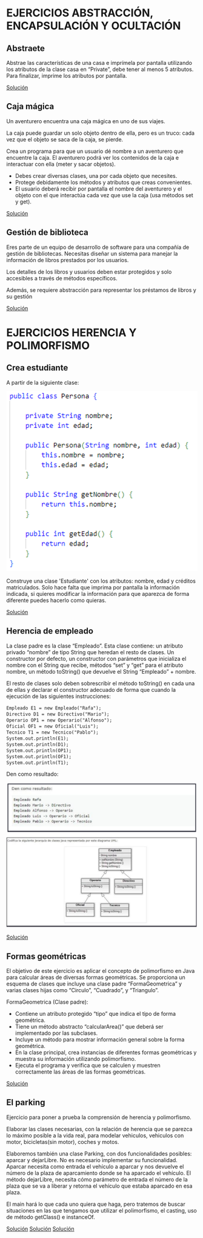 # EJERCICIOS ABSTRACCIÓN, ENCAPSULACIÓN Y OCULTACIÓN

## Abstraete

Abstrae las características de una casa e imprímela por pantalla utilizando los atributos de la clase casa en
“Private”, debe tener al menos 5 atributos. Para finalizar, imprime los atributos por pantalla.

[Solución](abstraccion/Main.java)

## Caja mágica

Un aventurero encuentra una caja mágica en uno de sus viajes.

La caja puede guardar un solo objeto dentro de ella, pero es un truco: cada vez que el objeto se saca de la caja, se
pierde.

Crea un programa para que un usuario dé nombre a un aventurero que encuentre la caja. El aventurero podrá ver los
contenidos de la caja e interactuar con ella (meter y sacar objetos).

- Debes crear diversas clases, una por cada objeto que necesites.
- Protege debidamente los métodos y atributos que creas convenientes.
- El usuario deberá recibir por pantalla el nombre del aventurero y el objeto con el que interactúa cada vez que use
  la caja (usa métodos set y get).

[Solución](caja_magica/Principal.java)

## Gestión de biblioteca

Eres parte de un equipo de desarrollo de software para una compañía de gestión de bibliotecas.
Necesitas diseñar un sistema para manejar la información de libros prestados por los usuarios.

Los detalles de los libros y usuarios deben estar protegidos y solo accesibles a través de métodos específicos.

Además, se requiere abstracción para representar los préstamos de libros y su gestión

[Solución](biblioteca/GestionBiblioteca.java)

# EJERCICIOS HERENCIA Y POLIMORFISMO

## Crea estudiante

A partir de la siguiente clase:

![Clase persona](images/persona.png)

Construye una clase 'Estudiante' con los atributos: nombre, edad y créditos matriculados.
Solo hace falta que imprima por pantalla la información indicada, si quieres modificar la información para que aparezca
de forma diferente puedes hacerlo como quieras.

[Solución](estudiante/Main.java)

## Herencia de empleado

La clase padre es la clase “Empleado”. Esta clase contiene: un atributo privado “nombre” de tipo String que heredan
el resto de clases. Un constructor por defecto, un constructor con parámetros que inicializa el nombre con el String que
recibe, métodos “set” y “get” para el atributo nombre, un método toString() que devuelve el String “Empleado” + nombre.

El resto de clases solo deben sobrescribir el método toString() en cada una de ellas y declarar el constructor adecuado
de forma que cuando la ejecución de las siguientes instrucciones:

    Empleado E1 = new Empleado("Rafa");
    Directivo D1 = new Directivo("Mario");
    Operario OP1 = new Operario("Alfonso");
    Oficial OF1 = new Oficial("Luis");
    Tecnico T1 = new Tecnico("Pablo");
    System.out.println(E1);
    System.out.println(D1);
    System.out.println(OP1);
    System.out.println(OF1);
    System.out.println(T1);

Den como resultado:

![Diagrama clases](images/ejercicio_dayanara.png)

[Solución](herencia_empleado/GestionEmpleados.java)

## Formas geométricas

El objetivo de este ejercicio es aplicar el concepto de polimorfismo en Java para calcular áreas de diversas formas
geométricas. Se proporciona un esquema de clases que incluye una clase padre “FormaGeometrica” y varias clases hijas
como
“Circulo”, “Cuadrado”, y “Triangulo”.

FormaGeometrica (Clase padre):

- Contiene un atributo protegido “tipo” que indica el tipo de forma geométrica.
- Tiene un método abstracto “calcularArea()” que deberá ser implementado por las subclases.
- Incluye un método para mostrar información general sobre la forma geométrica.
- En la clase principal, crea instancias de diferentes formas geométricas y muestra su información utilizando
  polimorfismo.
- Ejecuta el programa y verifica que se calculen y muestren correctamente las áreas de las formas geométricas.

[Solución](formas_geometricas/PruebaPolimorfismoFormas.java)

## El parking

Ejercicio para poner a prueba la comprensión de herencia y polimorfismo.

Elaborar las clases necesarias, con la relación de herencia que se parezca lo máximo posible a la vida real, para
modelar vehiculos, vehiculos con motor, bicicletas(sin motor), coches y motos.

Elaboremos también una clase Parking, con dos funcionalidades posibles: aparcar y dejarLibre. No es necesario
implementar su funcionalidad. Aparcar necesita como entrada el vehículo a aparcar y nos devuelve el número de la
plaza de aparcamiento donde se ha aparcado el vehículo. El método dejarLibre, necesita cómo parámetro de entrada el
número de la plaza que se va a liberar y retorna el vehículo que estaba aparcado en esa plaza.

El main hará lo que cada uno quiera que haga, pero tratemos de buscar situaciones en las que tengamos que
utilizar el polimorfismo, el casting, uso de método getClass() e instanceOf.

[Solución](polimorfismo/melissa_parking/Principal.java)
[Solución](polimorfismo/hugo_parking/ControlParkimetro.java)
[Solución](polimorfismo/angel_parking/Parking.java)
